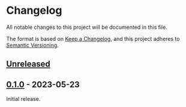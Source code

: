 # Changelog

All notable changes to this project will be documented in this file.

The format is based on [Keep a Changelog](https://keepachangelog.com/en/1.0.0/),
and this project adheres to [Semantic Versioning](https://semver.org/spec/v2.0.0.html).

## [Unreleased]

## [0.1.0] - 2023-05-23

Initial release.

[unreleased]: https://github.com/waterholeforum/core/compare/v0.1.0...HEAD
[0.1.0]: https://github.com/waterholeforum/core/releases/tag/v0.1.0
